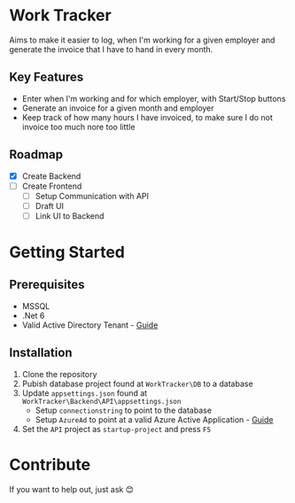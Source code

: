 # Work Tracker 
Aims to make it easier to log, when I'm working for a given employer and generate the invoice that I have to hand in every month.

## Key Features
 * Enter when I'm working and for which employer, with Start/Stop buttons
 * Generate an invoice for a given month and employer
 * Keep track of how many hours I have invoiced, to make sure I do not invoice too much nore too little

## Roadmap
- [x] Create Backend
- [ ] Create Frontend
  - [ ]  Setup Communication with API
  - [ ]  Draft UI
  - [ ]  Link UI to Backend

# Getting Started
## Prerequisites 
- MSSQL
- .Net 6
- Valid Active Directory Tenant - [Guide](https://docs.microsoft.com/en-us/azure/active-directory/develop/quickstart-create-new-tenant)

## Installation 
1. Clone the repository 
2. Pubish database project found at `WorkTracker\DB` to a database
3. Update `appsettings.json` found at `WorkTracker\Backend\API\appsettings.json`
   - Setup `connectionstring` to point to the database 
   - Setup `AzureAd` to point at a valid Azure Active Application - [Guide](https://docs.microsoft.com/en-us/azure/active-directory/develop/howto-create-service-principal-portal#get-tenant-and-app-id-values-for-signing-in)
4. Set the `API` project as `startup-project` and press `F5`

# Contribute
If you want to help out, just ask 😊

